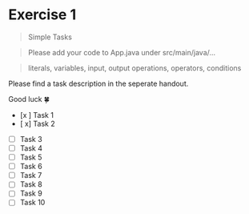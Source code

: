 # Exercise 1

> Simple Tasks

> Please add your code to App.java under src/main/java/...

> literals, variables, input, output operations, operators, conditions

Please find a task description in the seperate handout.

Good luck :four_leaf_clover:
- [x ] Task 1
- [ x] Task 2
- [ ] Task 3
- [ ] Task 4
- [ ] Task 5
- [ ] Task 6
- [ ] Task 7
- [ ] Task 8
- [ ] Task 9
- [ ] Task 10
